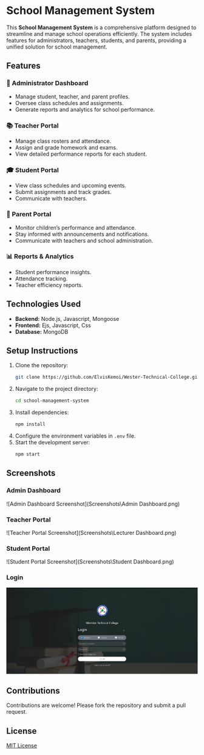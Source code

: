 # School Management System

This **School Management System** is a comprehensive platform designed to streamline and manage school operations efficiently. The system includes features for administrators, teachers, students, and parents, providing a unified solution for school management.

## Features

### 🏫 Administrator Dashboard

- Manage student, teacher, and parent profiles.
- Oversee class schedules and assignments.
- Generate reports and analytics for school performance.

### 📚 Teacher Portal

- Manage class rosters and attendance.
- Assign and grade homework and exams.
- View detailed performance reports for each student.

### 🎓 Student Portal

- View class schedules and upcoming events.
- Submit assignments and track grades.
- Communicate with teachers.

### 👫 Parent Portal

- Monitor children’s performance and attendance.
- Stay informed with announcements and notifications.
- Communicate with teachers and school administration.

### 📊 Reports & Analytics

- Student performance insights.
- Attendance tracking.
- Teacher efficiency reports.

## Technologies Used

- **Backend:** Node.js, Javascript, Mongoose
- **Frontend:** Ejs, Javascript, Css
- **Database:** MongoDB

## Setup Instructions

1. Clone the repository:
   ```bash
   git clone https://github.com/ElvisKemoi/Wester-Technical-College.git
   ```
2. Navigate to the project directory:
   ```bash
   cd school-management-system
   ```
3. Install dependencies:
   ```bash
   npm install
   ```
4. Configure the environment variables in `.env` file.
5. Start the development server:
   ```bash
   npm start
   ```

## Screenshots

### Admin Dashboard

![Admin Dashboard Screenshot](Screenshots\Admin Dashboard.png)

### Teacher Portal

![Teacher Portal Screenshot](Screenshots\Lecturer Dashboard.png)

### Student Portal

![Student Portal Screenshot](Screenshots\Student Dashboard.png)

### Login

![Login Portal Screenshot](Screenshots\Login.png)

## Contributions

Contributions are welcome! Please fork the repository and submit a pull request.

## License

[MIT License](LICENSE)
